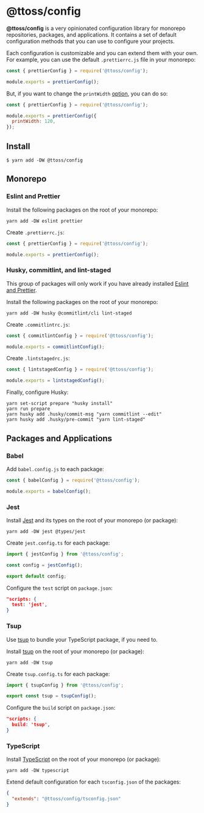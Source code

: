 # @ttoss/config

<strong>@ttoss/config</strong> is a very opinionated configuration library for monorepo repositories, packages, and applications. It contains a set of default configuration methods that you can use to configure your projects.

Each configuration is customizable and you can extend them with your own. For example, you can use the default `.prettierrc.js` file in your monorepo:

```js title=".prettierrc.js"
const { prettierConfig } = require('@ttoss/config');

module.exports = prettierConfig();
```

But, if you want to change the `printWidth` [option](https://prettier.io/docs/en/options.html), you can do so:

```js title=".prettierrc.js"
const { prettierConfig } = require('@ttoss/config');

module.exports = prettierConfig({
  printWidth: 120,
});
```

## Install

```shell
$ yarn add -DW @ttoss/config
```

## Monorepo

### Eslint and Prettier

Install the following packages on the root of your monorepo:

```shell
yarn add -DW eslint prettier
```

Create `.prettierrc.js`:

```js title=".prettierrc.js"
const { prettierConfig } = require('@ttoss/config');

module.exports = prettierConfig();
```

### Husky, commitlint, and lint-staged

This group of packages will only work if you have already installed [Eslint and Prettier](#eslint-and-prettier).

Install the following packages on the root of your monorepo:

```shell
yarn add -DW husky @commitlint/cli lint-staged
```

Create `.commitlintrc.js`:

```js title=".commitlintrc.js"
const { commitlintConfig } = require('@ttoss/config');

module.exports = commitlintConfig();
```

Create `.lintstagedrc.js`:

```js title=".lintstagedrc.js"
const { lintstagedConfig } = require('@ttoss/config');

module.exports = lintstagedConfig();
```

Finally, configure Husky:

```shell
yarn set-script prepare "husky install"
yarn run prepare
yarn husky add .husky/commit-msg "yarn commitlint --edit"
yarn husky add .husky/pre-commit "yarn lint-staged"
```

## Packages and Applications

### Babel

Add `babel.config.js` to each package:

```js title="babel.config.js"
const { babelConfig } = require('@ttoss/config');

module.exports = babelConfig();
```

### Jest

Install [Jest](https://jestjs.io/) and its types on the root of your monorepo (or package):

```shell
yarn add -DW jest @types/jest
```

Create `jest.config.ts` for each package:

```ts title="jest.config.ts"
import { jestConfig } from '@ttoss/config';

const config = jestConfig();

export default config;
```

Configure the `test` script on `package.json`:

```json title="package.json'
"scripts: {
  test: 'jest',
}
```

### Tsup

Use [tsup](https://tsup.egoist.sh/) to bundle your TypeScript package, if you need to.

Install [tsup](https://tsup.egoist.sh/) on the root of your monorepo (or package):

```shell
yarn add -DW tsup
```

Create `tsup.config.ts` for each package:

```ts title="tsup.config.ts"
import { tsupConfig } from '@ttoss/config';

export const tsup = tsupConfig();
```

Configure the `build` script on `package.json`:

```json title="package.json'
"scripts: {
  build: 'tsup',
}
```

### TypeScript

Install [TypeScript](https://www.npmjs.com/package/typescript) on the root of your monorepo (or package):

```shell
yarn add -DW typescript
```

Extend default configuration for each `tsconfig.json` of the packages:

```json title="tsconfig.json"
{
  "extends": "@ttoss/config/tsconfig.json"
}
```
